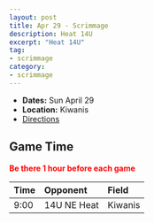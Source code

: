 ```yaml
---
layout: post
title: Apr 29 - Scrimmage
description: Heat 14U
excerpt: "Heat 14U"
tag:
- scrimmage
category:
- scrimmage
---
```

* **Dates:** Sun April 29
* **Location:** Kiwanis
* [Directions](https://seanmerrow.github.io/heatgold/fields/concord-carlisle)  

## Game Time

<span style="color:red">**Be there 1 hour before each game**</span>

| Time  | Opponent          | Field |
|:------|:------------------|:------|
| 9:00  | 14U NE Heat       | Kiwanis  |
